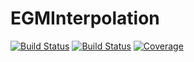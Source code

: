 # EGMInterpolation

[![Build Status](https://github.com/ZoltanRacz/EGMInterpolation.jl/actions/workflows/CI.yml/badge.svg?branch=master)](https://github.com/ZoltanRacz/EGMInterpolation.jl/actions/workflows/CI.yml?query=branch%3Amaster)
[![Build Status](https://app.travis-ci.com/ZoltanRacz/EGMInterpolation.jl.svg?branch=master)](https://app.travis-ci.com/ZoltanRacz/EGMInterpolation.jl)
[![Coverage](https://codecov.io/gh/ZoltanRacz/EGMInterpolation.jl/branch/master/graph/badge.svg)](https://codecov.io/gh/ZoltanRacz/EGMInterpolation.jl)
